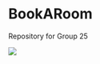 # BookARoom
Repository for Group 25

<img src="https://drive.google.com/uc?export=view&id=1h9fzpaxwPfVa0ESiLoBq5zKnHefoGdrD">

